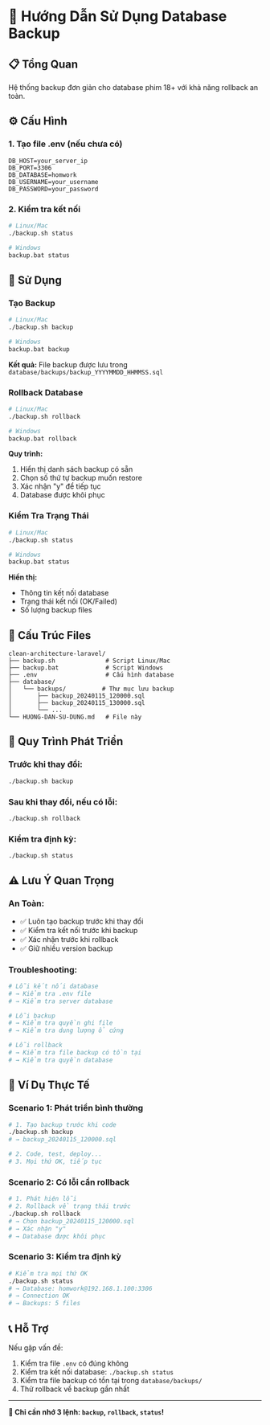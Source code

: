 # 🎯 Hướng Dẫn Sử Dụng Database Backup

## 📋 Tổng Quan
Hệ thống backup đơn giản cho database phim 18+ với khả năng rollback an toàn.

## ⚙️ Cấu Hình

### 1. Tạo file .env (nếu chưa có)
```env
DB_HOST=your_server_ip
DB_PORT=3306
DB_DATABASE=homwork
DB_USERNAME=your_username
DB_PASSWORD=your_password
```

### 2. Kiểm tra kết nối
```bash
# Linux/Mac
./backup.sh status

# Windows
backup.bat status
```

## 🚀 Sử Dụng

### **Tạo Backup**
```bash
# Linux/Mac
./backup.sh backup

# Windows
backup.bat backup
```
**Kết quả:** File backup được lưu trong `database/backups/backup_YYYYMMDD_HHMMSS.sql`

### **Rollback Database**
```bash
# Linux/Mac
./backup.sh rollback

# Windows
backup.bat rollback
```
**Quy trình:**
1. Hiển thị danh sách backup có sẵn
2. Chọn số thứ tự backup muốn restore
3. Xác nhận "y" để tiếp tục
4. Database được khôi phục

### **Kiểm Tra Trạng Thái**
```bash
# Linux/Mac
./backup.sh status

# Windows
backup.bat status
```
**Hiển thị:**
- Thông tin kết nối database
- Trạng thái kết nối (OK/Failed)
- Số lượng backup files

## 📁 Cấu Trúc Files

```
clean-architecture-laravel/
├── backup.sh              # Script Linux/Mac
├── backup.bat             # Script Windows
├── .env                   # Cấu hình database
├── database/
│   └── backups/          # Thư mục lưu backup
│       ├── backup_20240115_120000.sql
│       ├── backup_20240115_130000.sql
│       └── ...
└── HUONG-DAN-SU-DUNG.md   # File này
```

## 🔄 Quy Trình Phát Triển

### **Trước khi thay đổi:**
```bash
./backup.sh backup
```

### **Sau khi thay đổi, nếu có lỗi:**
```bash
./backup.sh rollback
```

### **Kiểm tra định kỳ:**
```bash
./backup.sh status
```

## ⚠️ Lưu Ý Quan Trọng

### **An Toàn:**
- ✅ Luôn tạo backup trước khi thay đổi
- ✅ Kiểm tra kết nối trước khi backup
- ✅ Xác nhận trước khi rollback
- ✅ Giữ nhiều version backup

### **Troubleshooting:**
```bash
# Lỗi kết nối database
# → Kiểm tra .env file
# → Kiểm tra server database

# Lỗi backup
# → Kiểm tra quyền ghi file
# → Kiểm tra dung lượng ổ cứng

# Lỗi rollback
# → Kiểm tra file backup có tồn tại
# → Kiểm tra quyền database
```

## 🎯 Ví Dụ Thực Tế

### **Scenario 1: Phát triển bình thường**
```bash
# 1. Tạo backup trước khi code
./backup.sh backup
# → backup_20240115_120000.sql

# 2. Code, test, deploy...
# 3. Mọi thứ OK, tiếp tục
```

### **Scenario 2: Có lỗi cần rollback**
```bash
# 1. Phát hiện lỗi
# 2. Rollback về trạng thái trước
./backup.sh rollback
# → Chọn backup_20240115_120000.sql
# → Xác nhận "y"
# → Database được khôi phục
```

### **Scenario 3: Kiểm tra định kỳ**
```bash
# Kiểm tra mọi thứ OK
./backup.sh status
# → Database: homwork@192.168.1.100:3306
# → Connection OK
# → Backups: 5 files
```

## 📞 Hỗ Trợ

Nếu gặp vấn đề:
1. Kiểm tra file `.env` có đúng không
2. Kiểm tra kết nối database: `./backup.sh status`
3. Kiểm tra file backup có tồn tại trong `database/backups/`
4. Thử rollback về backup gần nhất

---
**🎯 Chỉ cần nhớ 3 lệnh: `backup`, `rollback`, `status`!**
